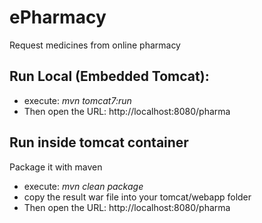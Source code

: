 # ePharmacy
Request medicines from online pharmacy


Run Local (Embedded Tomcat):
----------------
  - execute: *mvn tomcat7:run*
  - Then open the URL: http://localhost:8080/pharma

Run inside tomcat container
-----------------------------
Package it with maven

  - execute: *mvn clean package*
  - copy the result war file into your tomcat/webapp folder
  - Then open the URL: http://localhost:8080/pharma